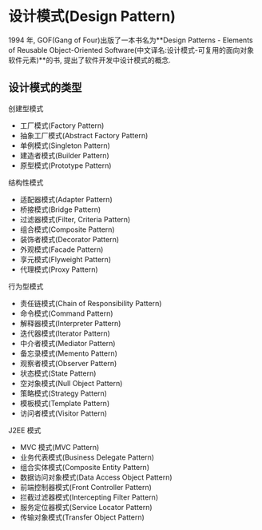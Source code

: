 # 设计模式(Design Pattern)

1994 年, GOF(Gang of Four)出版了一本书名为**Design Patterns - Elements of Reusable Object-Oriented Software(中文译名:设计模式-可复用的面向对象软件元素)**的书, 提出了软件开发中设计模式的概念.

## 设计模式的类型

创建型模式

- 工厂模式(Factory Pattern)
- 抽象工厂模式(Abstract Factory Pattern)
- 单例模式(Singleton Pattern)
- 建造者模式(Builder Pattern)
- 原型模式(Prototype Pattern)

结构性模式

- 适配器模式(Adapter Pattern)
- 桥接模式(Bridge Pattern)
- 过滤器模式(Filter, Criteria Pattern)
- 组合模式(Composite Pattern)
- 装饰者模式(Decorator Pattern)
- 外观模式(Facade Pattern)
- 享元模式(Flyweight Pattern)
- 代理模式(Proxy Pattern)

行为型模式

- 责任链模式(Chain of Responsibility Pattern)
- 命令模式(Command Pattern)
- 解释器模式(Interpreter Pattern)
- 迭代器模式(Iterator Pattern)
- 中介者模式(Mediator Pattern)
- 备忘录模式(Memento Pattern)
- 观察者模式(Observer Pattern)
- 状态模式(State Pattern)
- 空对象模式(Null Object Pattern)
- 策略模式(Strategy Pattern)
- 模板模式(Template Pattern)
- 访问者模式(Visitor Pattern)

J2EE 模式

- MVC 模式(MVC Pattern)
- 业务代表模式(Business Delegate Pattern)
- 组合实体模式(Composite Entity Pattern)
- 数据访问对象模式(Data Access Object Pattern)
- 前端控制器模式(Front Controller Pattern)
- 拦截过滤器模式(Intercepting Filter Pattern)
- 服务定位器模式(Service Locator Pattern)
- 传输对象模式(Transfer Object Pattern)
